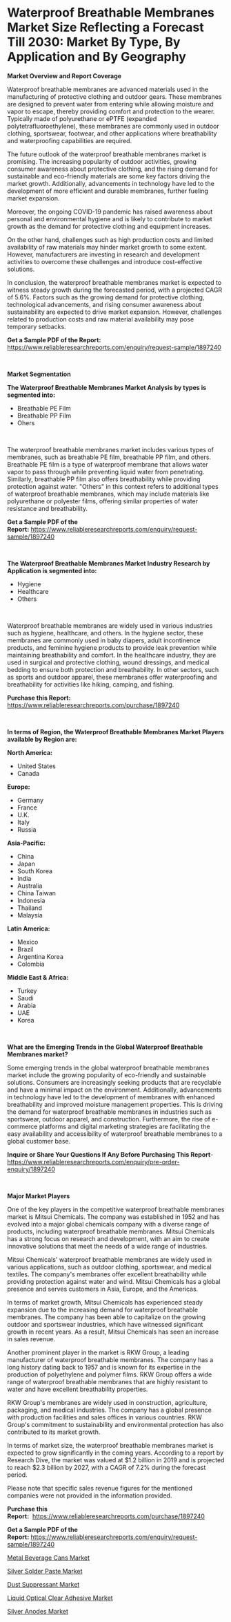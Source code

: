 <p><h1>Waterproof Breathable Membranes Market Size Reflecting a Forecast Till 2030: Market By Type, By Application and By Geography</h1></p><p><strong>Market Overview and Report Coverage</strong></p>
<p><p>Waterproof breathable membranes are advanced materials used in the manufacturing of protective clothing and outdoor gears. These membranes are designed to prevent water from entering while allowing moisture and vapor to escape, thereby providing comfort and protection to the wearer. Typically made of polyurethane or ePTFE (expanded polytetrafluoroethylene), these membranes are commonly used in outdoor clothing, sportswear, footwear, and other applications where breathability and waterproofing capabilities are required.</p><p>The future outlook of the waterproof breathable membranes market is promising. The increasing popularity of outdoor activities, growing consumer awareness about protective clothing, and the rising demand for sustainable and eco-friendly materials are some key factors driving the market growth. Additionally, advancements in technology have led to the development of more efficient and durable membranes, further fueling market expansion.</p><p>Moreover, the ongoing COVID-19 pandemic has raised awareness about personal and environmental hygiene and is likely to contribute to market growth as the demand for protective clothing and equipment increases.</p><p>On the other hand, challenges such as high production costs and limited availability of raw materials may hinder market growth to some extent. However, manufacturers are investing in research and development activities to overcome these challenges and introduce cost-effective solutions.</p><p>In conclusion, the waterproof breathable membranes market is expected to witness steady growth during the forecasted period, with a projected CAGR of 5.6%. Factors such as the growing demand for protective clothing, technological advancements, and rising consumer awareness about sustainability are expected to drive market expansion. However, challenges related to production costs and raw material availability may pose temporary setbacks.</p></p>
<p><strong>Get a Sample PDF of the Report:</strong> <a href="https://www.reliableresearchreports.com/enquiry/request-sample/1897240">https://www.reliableresearchreports.com/enquiry/request-sample/1897240</a></p>
<p>&nbsp;</p>
<p><strong>Market Segmentation</strong></p>
<p><strong>The Waterproof Breathable Membranes Market Analysis by types is segmented into:</strong></p>
<p><ul><li>Breathable PE Film</li><li>Breathable PP Film</li><li>Ohers</li></ul></p>
<p>&nbsp;</p>
<p><p>The waterproof breathable membranes market includes various types of membranes, such as breathable PE film, breathable PP film, and others. Breathable PE film is a type of waterproof membrane that allows water vapor to pass through while preventing liquid water from penetrating. Similarly, breathable PP film also offers breathability while providing protection against water. "Others" in this context refers to additional types of waterproof breathable membranes, which may include materials like polyurethane or polyester films, offering similar properties of water resistance and breathability.</p></p>
<p><strong>Get a Sample PDF of the Report:</strong>&nbsp;<a href="https://www.reliableresearchreports.com/enquiry/request-sample/1897240">https://www.reliableresearchreports.com/enquiry/request-sample/1897240</a></p>
<p>&nbsp;</p>
<p><strong>The Waterproof Breathable Membranes Market Industry Research by Application is segmented into:</strong></p>
<p><ul><li>Hygiene</li><li>Healthcare</li><li>Others</li></ul></p>
<p>&nbsp;</p>
<p><p>Waterproof breathable membranes are widely used in various industries such as hygiene, healthcare, and others. In the hygiene sector, these membranes are commonly used in baby diapers, adult incontinence products, and feminine hygiene products to provide leak prevention while maintaining breathability and comfort. In the healthcare industry, they are used in surgical and protective clothing, wound dressings, and medical bedding to ensure both protection and breathability. In other sectors, such as sports and outdoor apparel, these membranes offer waterproofing and breathability for activities like hiking, camping, and fishing.</p></p>
<p><strong>Purchase this Report:</strong>&nbsp; <a href="https://www.reliableresearchreports.com/purchase/1897240">https://www.reliableresearchreports.com/purchase/1897240</a></p>
<p>&nbsp;</p>
<p><strong>In terms of Region, the Waterproof Breathable Membranes Market Players available by Region are:</strong></p>
<p>
    <p> <strong> North America: </strong>
        <ul>
            <li>United States</li>
            <li>Canada</li>
        </ul>
        </p> 
    <p> <strong> Europe: </strong>
        <ul>
            <li>Germany</li>
            <li>France</li>
            <li>U.K.</li>
            <li>Italy</li>
            <li>Russia</li>
        </ul>
        </p> 
    <p> <strong> Asia-Pacific: </strong>
        <ul>
            <li>China</li>
            <li>Japan</li>
            <li>South Korea</li>
            <li>India</li>
            <li>Australia</li>
            <li>China Taiwan</li>
            <li>Indonesia</li>
            <li>Thailand</li>
            <li>Malaysia</li>
        </ul>
        </p> 
    <p> <strong> Latin America: </strong>
        <ul>
            <li>Mexico</li>
            <li>Brazil</li>
            <li>Argentina Korea</li>
            <li>Colombia</li>
        </ul>
        </p> 
    <p> <strong> Middle East & Africa: </strong>
        <ul>
            <li>Turkey</li>
            <li>Saudi</li>
            <li>Arabia</li>
            <li>UAE</li>
            <li>Korea</li>
        </ul>
    </p>
    </p>
<p>&nbsp;</p>
<p><strong>What are the Emerging Trends in the Global Waterproof Breathable Membranes market?</strong></p>
<p><p>Some emerging trends in the global waterproof breathable membranes market include the growing popularity of eco-friendly and sustainable solutions. Consumers are increasingly seeking products that are recyclable and have a minimal impact on the environment. Additionally, advancements in technology have led to the development of membranes with enhanced breathability and improved moisture management properties. This is driving the demand for waterproof breathable membranes in industries such as sportswear, outdoor apparel, and construction. Furthermore, the rise of e-commerce platforms and digital marketing strategies are facilitating the easy availability and accessibility of waterproof breathable membranes to a global customer base.</p></p>
<p><strong>Inquire or Share Your Questions If Any Before Purchasing This Report</strong>- <a href="https://www.reliableresearchreports.com/enquiry/pre-order-enquiry/1897240">https://www.reliableresearchreports.com/enquiry/pre-order-enquiry/1897240</a></p>
<p>&nbsp;</p>
<p><strong>Major Market Players</strong></p>
<p><p>One of the key players in the competitive waterproof breathable membranes market is Mitsui Chemicals. The company was established in 1952 and has evolved into a major global chemicals company with a diverse range of products, including waterproof breathable membranes. Mitsui Chemicals has a strong focus on research and development, with an aim to create innovative solutions that meet the needs of a wide range of industries.</p><p>Mitsui Chemicals' waterproof breathable membranes are widely used in various applications, such as outdoor clothing, sportswear, and medical textiles. The company's membranes offer excellent breathability while providing protection against water and wind. Mitsui Chemicals has a global presence and serves customers in Asia, Europe, and the Americas.</p><p>In terms of market growth, Mitsui Chemicals has experienced steady expansion due to the increasing demand for waterproof breathable membranes. The company has been able to capitalize on the growing outdoor and sportswear industries, which have witnessed significant growth in recent years. As a result, Mitsui Chemicals has seen an increase in sales revenue.</p><p>Another prominent player in the market is RKW Group, a leading manufacturer of waterproof breathable membranes. The company has a long history dating back to 1957 and is known for its expertise in the production of polyethylene and polymer films. RKW Group offers a wide range of waterproof breathable membranes that are highly resistant to water and have excellent breathability properties.</p><p>RKW Group's membranes are widely used in construction, agriculture, packaging, and medical industries. The company has a global presence with production facilities and sales offices in various countries. RKW Group's commitment to sustainability and environmental protection has also contributed to its market growth.</p><p>In terms of market size, the waterproof breathable membranes market is expected to grow significantly in the coming years. According to a report by Research Dive, the market was valued at $1.2 billion in 2019 and is projected to reach $2.3 billion by 2027, with a CAGR of 7.2% during the forecast period.</p><p>Please note that specific sales revenue figures for the mentioned companies were not provided in the information provided.</p></p>
<p><strong>Purchase this Report:</strong>&nbsp;&nbsp;<a href="https://www.reliableresearchreports.com/purchase/1897240">https://www.reliableresearchreports.com/purchase/1897240</a></p>
<p></p>
<p><strong>Get a Sample PDF of the Report:</strong>&nbsp;<a href="https://www.reliableresearchreports.com/enquiry/request-sample/1897240">https://www.reliableresearchreports.com/enquiry/request-sample/1897240</a></p>
<p><p><a href="https://github.com/jonneygiverf/Market-Research-Report-List-1/blob/main/metal-beverage-cans-market.md">Metal Beverage Cans Market</a></p><p><a href="https://github.com/amae102299/Market-Research-Report-List-1/blob/main/silver-solder-paste-market.md">Silver Solder Paste Market</a></p><p><a href="https://github.com/abbypearson7765/Market-Research-Report-List-1/blob/main/dust-suppressant-market.md">Dust Suppressant Market</a></p><p><a href="https://github.com/dziulagalemab/Market-Research-Report-List-1/blob/main/liquid-optical-clear-adhesive-market.md">Liquid Optical Clear Adhesive Market</a></p><p><a href="https://github.com/prosalinda88/Market-Research-Report-List-1/blob/main/silver-anodes-market.md">Silver Anodes Market</a></p></p>